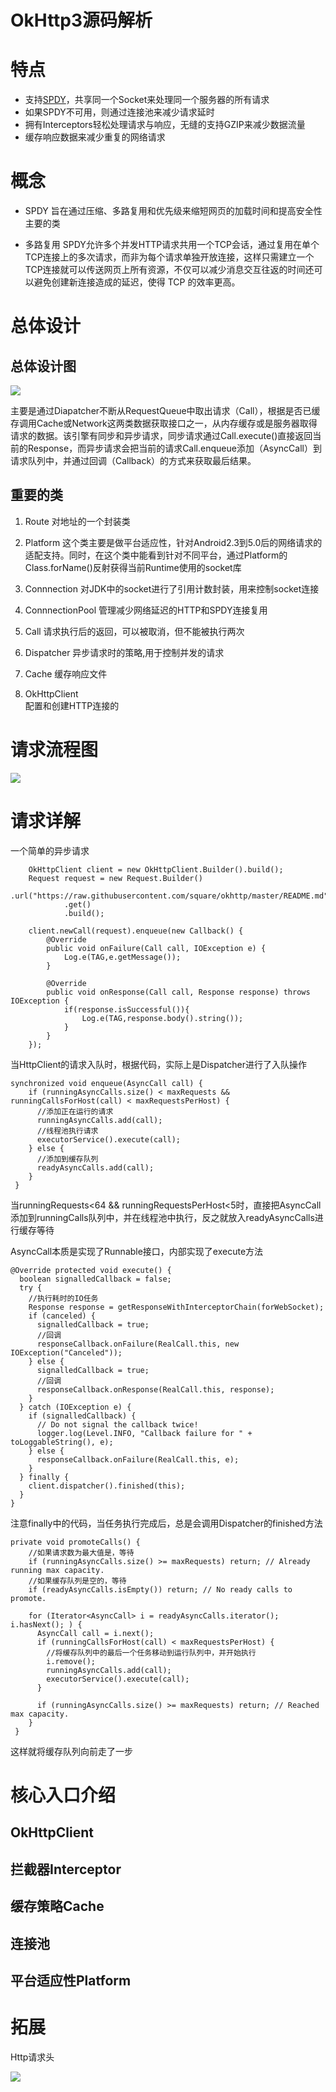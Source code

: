 # OkHttp3源码解析 #



# 特点 #
- 支持[SPDY][link_spdy]，共享同一个Socket来处理同一个服务器的所有请求
- 如果SPDY不可用，则通过连接池来减少请求延时
- 拥有Interceptors轻松处理请求与响应，无缝的支持GZIP来减少数据流量
- 缓存响应数据来减少重复的网络请求

[link_spdy]:http://www.geekpark.net/topics/158198  

# 概念 #
- SPDY
旨在通过压缩、多路复用和优先级来缩短网页的加载时间和提高安全性主要的类

- 多路复用
SPDY允许多个并发HTTP请求共用一个TCP会话，通过复用在单个TCP连接上的多次请求，而非为每个请求单独开放连接，这样只需建立一个TCP连接就可以传送网页上所有资源，不仅可以减少消息交互往返的时间还可以避免创建新连接造成的延迟，使得 TCP 的效率更高。

# 总体设计 #
## 总体设计图 ##
![](http://i.imgur.com/3AQhOcL.png)

主要是通过Diapatcher不断从RequestQueue中取出请求（Call），根据是否已缓存调用Cache或Network这两类数据获取接口之一，从内存缓存或是服务器取得请求的数据。该引擎有同步和异步请求，同步请求通过Call.execute()直接返回当前的Response，而异步请求会把当前的请求Call.enqueue添加（AsyncCall）到请求队列中，并通过回调（Callback）的方式来获取最后结果。
## 重要的类 ##

1. Route
对地址的一个封装类

2. Platform
这个类主要是做平台适应性，针对Android2.3到5.0后的网络请求的适配支持。同时，在这个类中能看到针对不同平台，通过Platform的Class.forName()反射获得当前Runtime使用的socket库

3. Connnection
对JDK中的socket进行了引用计数封装，用来控制socket连接

4. ConnnectionPool
管理减少网络延迟的HTTP和SPDY连接复用

5. Call
请求执行后的返回，可以被取消，但不能被执行两次

6. Dispatcher
异步请求时的策略,用于控制并发的请求

7. Cache
缓存响应文件
8. OkHttpClient  
配置和创建HTTP连接的



# 请求流程图 #
![](http://i.imgur.com/jjN5oJZ.png)

# 请求详解 #
一个简单的异步请求  

        OkHttpClient client = new OkHttpClient.Builder().build();
        Request request = new Request.Builder()
                .url("https://raw.githubusercontent.com/square/okhttp/master/README.md")
                .get()
                .build();

        client.newCall(request).enqueue(new Callback() {
            @Override
            public void onFailure(Call call, IOException e) {
                Log.e(TAG,e.getMessage());
            }

            @Override
            public void onResponse(Call call, Response response) throws IOException {
                if(response.isSuccessful()){
                    Log.e(TAG,response.body().string());
                }
            }
        });

当HttpClient的请求入队时，根据代码，实际上是Dispatcher进行了入队操作  

	synchronized void enqueue(AsyncCall call) {
	    if (runningAsyncCalls.size() < maxRequests && runningCallsForHost(call) < maxRequestsPerHost) {
		  //添加正在运行的请求
	      runningAsyncCalls.add(call);
		  //线程池执行请求
	      executorService().execute(call);
	    } else {
		  //添加到缓存队列
	      readyAsyncCalls.add(call);
	    }
 	 }  

当runningRequests<64 && runningRequestsPerHost<5时，直接把AsyncCall添加到runningCalls队列中，并在线程池中执行，反之就放入readyAsyncCalls进行缓存等待  

AsyncCall本质是实现了Runnable接口，内部实现了execute方法

	@Override protected void execute() {
      boolean signalledCallback = false;
      try {
		//执行耗时的IO任务
        Response response = getResponseWithInterceptorChain(forWebSocket);
        if (canceled) {
          signalledCallback = true;
		  //回调
          responseCallback.onFailure(RealCall.this, new IOException("Canceled"));
        } else {
          signalledCallback = true;
		  //回调
          responseCallback.onResponse(RealCall.this, response);
        }
      } catch (IOException e) {
        if (signalledCallback) {
          // Do not signal the callback twice!
          logger.log(Level.INFO, "Callback failure for " + toLoggableString(), e);
        } else {
          responseCallback.onFailure(RealCall.this, e);
        }
      } finally {
        client.dispatcher().finished(this);
      }
    }  

注意finally中的代码，当任务执行完成后，总是会调用Dispatcher的finished方法  

    private void promoteCalls() {
		//如果请求数为最大值是，等待
	    if (runningAsyncCalls.size() >= maxRequests) return; // Already running max capacity.
		//如果缓存队列是空的，等待
	    if (readyAsyncCalls.isEmpty()) return; // No ready calls to promote.
	
	    for (Iterator<AsyncCall> i = readyAsyncCalls.iterator(); i.hasNext(); ) {
	      AsyncCall call = i.next();
	      if (runningCallsForHost(call) < maxRequestsPerHost) {
			//将缓存队列中的最后一个任务移动到运行队列中，并开始执行
	        i.remove();
	        runningAsyncCalls.add(call);
	        executorService().execute(call);
	      }
	
	      if (runningAsyncCalls.size() >= maxRequests) return; // Reached max capacity.
	    }
 	 }  

这样就将缓存队列向前走了一步  



# 核心入口介绍 #
## OkHttpClient ##

## 拦截器Interceptor ##

## 缓存策略Cache ##

## 连接池 ##

## 平台适应性Platform ##


# 拓展 #



























Http请求头  

![](http://i.imgur.com/6jj2cWs.png)
